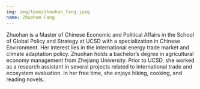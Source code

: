 ```yaml
---
img: img/team/zhouhan_fang.jpeg
name: Zhuohan Fang
---
```


Zhuohan is a Master of Chinese Economic and Political Affairs in the School of Global Policy and Strategy at UCSD with a specialization in Chinese Environment. Her interest lies in the international energy trade market and climate adaptation policy. Zhuohan holds a bachelor’s degree in agricultural economy management from Zhejiang University. Prior to UCSD, she worked as a research assistant in several projects related to international trade and ecosystem evaluation. In her free time, she enjoys hiking, cooking, and reading novels.


